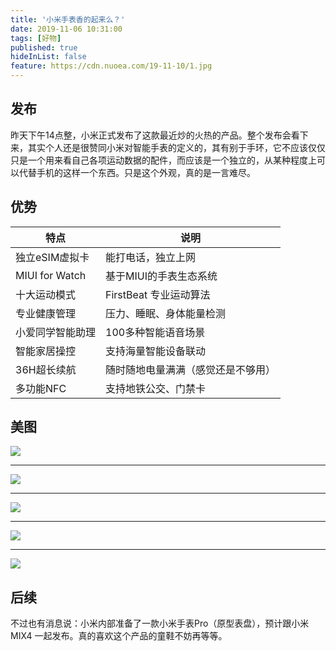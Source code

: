 ```yaml
---
title: '小米手表香的起来么？'
date: 2019-11-06 10:31:00
tags: [好物]
published: true
hideInList: false
feature: https://cdn.nuoea.com/19-11-10/1.jpg
---
```


## 发布

昨天下午14点整，小米正式发布了这款最近炒的火热的产品。整个发布会看下来，其实个人还是很赞同小米对智能手表的定义的，其有别于手环，它不应该仅仅只是一个用来看自己各项运动数据的配件，而应该是一个独立的，从某种程度上可以代替手机的这样一个东西。只是这个外观，真的是一言难尽。


## 优势

| 特点 | 说明 |
| --- | --- |
| 独立eSIM虚拟卡 | 能打电话，独立上网 |
| MIUI for Watch | 基于MIUI的手表生态系统 |
| 十大运动模式 | FirstBeat 专业运动算法 |
| 专业健康管理 | 压力、睡眠、身体能量检测 |
| 小爱同学智能助理 | 100多种智能语音场景 |
| 智能家居操控 | 支持海量智能设备联动 |
| 36H超长续航 | 随时随地电量满满（感觉还是不够用）|
| 多功能NFC | 支持地铁公交、门禁卡 |

## 美图

![](https://cdn.nuoea.com/19-11-10/2.jpg)
___
![](https://cdn.nuoea.com/19-11-10/3.jpg)
___
![](https://cdn.nuoea.com/19-11-6/2.jpg)
___
![](https://cdn.nuoea.com/19-11-6/3.jpg)
___
![](https://cdn.nuoea.com/19-11-6/4.jpg)


## 后续

不过也有消息说：小米内部准备了一款小米手表Pro（原型表盘），预计跟小米MIX4 一起发布。真的喜欢这个产品的童鞋不妨再等等。




